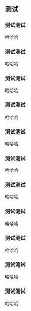 ## 测试
### 测试测试
哈哈哈
### 测试测试
哈哈哈
### 测试测试
哈哈哈
### 测试测试
哈哈哈
### 测试测试
哈哈哈
### 测试测试
哈哈哈
### 测试测试
哈哈哈
### 测试测试
哈哈哈
### 测试测试
哈哈哈
### 测试测试
哈哈哈
### 测试测试
哈哈哈
